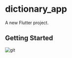 # dictionary_app

A new Flutter project.

## Getting Started
![git](https://github.com/dilshojon216/dictionary_app/blob/master/about/about_app.gif)
